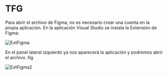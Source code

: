 # TFG
Para abrir el archivo de Figma, no es necesario crear una cuenta en la propia aplicación. En la aplicación Visual Studio se instala la Extensión de Figma:

![ExtFigma](https://github.com/bpicheleira/TFG/assets/139148481/ffd45023-6b6e-4f6c-b9c6-01df973dff49)


En el panel lateral izquierdo ya nos aparecerá la aplicación y podremos abrir el archivo .fig

![ExtFigma2](https://github.com/bpicheleira/TFG/assets/139148481/dc7c471f-be25-4243-87b4-33fe7599825f)
